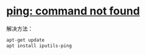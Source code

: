 # [ping: command not found](https://www.cnblogs.com/ccielife/p/10921907.html)

解决方法：

```bash
apt-get update
apt install iputils-ping
```

